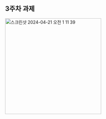   3주차 과제
  ----
<img width="313" alt="스크린샷 2024-04-21 오전 1 11 39" src="https://github.com/DEPthes/3rd-Android-BeomJoon/assets/37996727/8089efc1-4c08-4d7a-bf3e-8ea45fb7d335">
